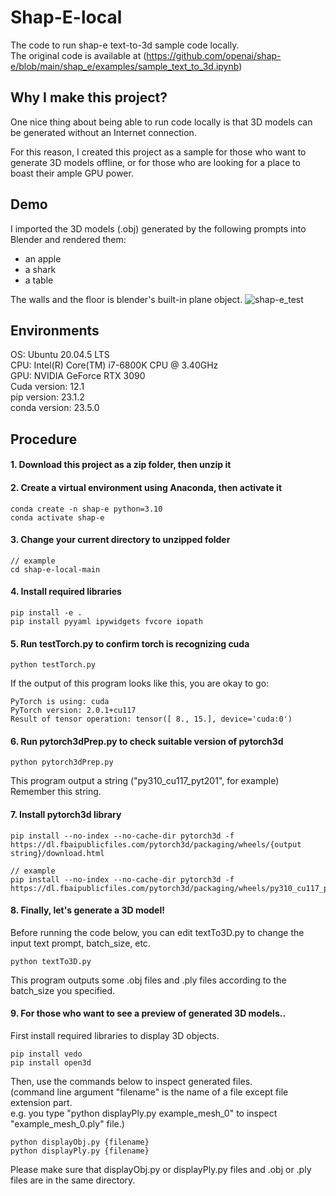 # Shap-E-local
The code to run shap-e text-to-3d sample code locally.  
The original code is available at (https://github.com/openai/shap-e/blob/main/shap_e/examples/sample_text_to_3d.ipynb)

## Why I make this project?
One nice thing about being able to run code locally is that 3D models can be generated without an Internet connection.  
  
For this reason, I created this project as a sample for those who want to generate 3D models offline, or for those who are looking for a place to boast their ample GPU power.  

## Demo
I imported the 3D models (.obj) generated by the following prompts into Blender and rendered them:  
- an apple
- a shark
- a table

The walls and the floor is blender's built-in plane object.
![shap-e_test](https://github.com/kedzkiest/shap-e-local/assets/66341676/66da0425-6b32-47e6-b24a-31219201d33b)

## Environments
OS: Ubuntu 20.04.5 LTS  
CPU: Intel(R) Core(TM) i7-6800K CPU @ 3.40GHz  
GPU: NVIDIA GeForce RTX 3090  
Cuda version: 12.1  
pip version: 23.1.2  
conda version: 23.5.0  

## Procedure
#### 1. Download this project as a zip folder, then unzip it
#### 2. Create a virtual environment using Anaconda, then activate it
```
conda create -n shap-e python=3.10
conda activate shap-e
```
#### 3. Change your current directory to unzipped folder
```
// example
cd shap-e-local-main
```
#### 4. Install required libraries
```
pip install -e .
pip install pyyaml ipywidgets fvcore iopath
```
#### 5. Run testTorch.py to confirm torch is recognizing cuda
```
python testTorch.py
```
If the output of this program looks like this, you are okay to go:  
```
PyTorch is using: cuda  
PyTorch version: 2.0.1+cu117  
Result of tensor operation: tensor([ 8., 15.], device='cuda:0')  
```
#### 6. Run pytorch3dPrep.py to check suitable version of pytorch3d
```
python pytorch3dPrep.py
```
This program output a string ("py310_cu117_pyt201", for example)  
Remember this string.
#### 7. Install pytorch3d library
```
pip install --no-index --no-cache-dir pytorch3d -f https://dl.fbaipublicfiles.com/pytorch3d/packaging/wheels/{output string}/download.html

// example
pip install --no-index --no-cache-dir pytorch3d -f https://dl.fbaipublicfiles.com/pytorch3d/packaging/wheels/py310_cu117_pyt201/download.html
```
#### 8. Finally, let's generate a 3D model!
Before running the code below, you can edit textTo3D.py to change the input text prompt, batch_size, etc.
```
python textTo3D.py
```
This program outputs some .obj files and .ply files according to the batch_size you specified.
#### 9. For those who want to see a preview of generated 3D models..
First install required libraries to display 3D objects.
```
pip install vedo
pip install open3d
```
Then, use the commands below to inspect generated files.  
(command line argument "filename" is the name of a file except file extension part.  
e.g. you type "python displayPly.py example_mesh_0" to inspect "example_mesh_0.ply" file.)
```
python displayObj.py {filename}
python displayPly.py {filename}
```

Please make sure that displayObj.py or displayPly.py files and .obj or .ply files are in the same directory.
